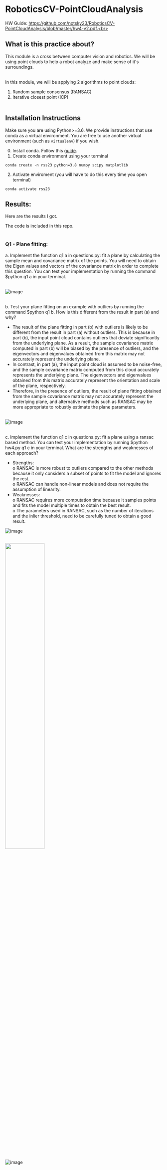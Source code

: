 # RoboticsCV-PointCloudAnalysis

HW Guide: https://github.com/notsky23/RoboticsCV-PointCloudAnalysis/blob/master/hw4-v2.pdf.<br><br>

## What is this practice about?<br>

This module is a cross between computer vision and robotics. We will be using point clouds to help a robot analyze and make sense of it's surroundings.<br><br>

In this module, we will be applying 2 algorithms to point clouds:<br>
1. Random sample consensus (RANSAC)<br>
2. Iterative closest point (ICP)<br><br>

## Installation Instructions
Make sure you are using Python>=3.6.  We provide instructions that use conda as
a virtual environment.  You are free to use another virtual environment (such as
`virtualenv`) if you wish.

0. Install conda.  Follow this [guide](https://docs.anaconda.com/anaconda/install/).
1. Create conda environment using your terminal
```shell
conda create -n rss23 python=3.8 numpy scipy matplotlib
```
2. Activate enviroment (you will have to do this every time you open terminal)
```shell
conda activate rss23
```

## Results:<br>

Here are the results I got.<br>

The code is included in this repo.<br><br>

### Q1 - Plane fitting:<br>

a. Implement the function q1 a in questions.py: fit a plane by calculating the sample mean and covariance matrix of the points. You will need to obtain the Eigen values and vectors of the covariance matrix in order to complete this question. You can test your implementation by running the command $python q1 a in your terminal.<br><br>

![image](https://user-images.githubusercontent.com/98131995/234903586-5c188424-4ae5-4bc7-a8a6-e6485ce84c8e.png)<br><br>

b. Test your plane fitting on an example with outliers by running the command $python q1 b. How is this different from the result in part (a) and why?<br>

-	The result of the plane fitting in part (b) with outliers is likely to be different from the result in part (a) without outliers. This is because in part (b), the input point cloud contains outliers that deviate significantly from the underlying plane. As a result, the sample covariance matrix computed in part (b) will be biased by the presence of outliers, and the eigenvectors and eigenvalues obtained from this matrix may not accurately represent the underlying plane.<br>
-	In contrast, in part (a), the input point cloud is assumed to be noise-free, and the sample covariance matrix computed from this cloud accurately represents the underlying plane. The eigenvectors and eigenvalues obtained from this matrix accurately represent the orientation and scale of the plane, respectively.<br>
-	Therefore, in the presence of outliers, the result of plane fitting obtained from the sample covariance matrix may not accurately represent the underlying plane, and alternative methods such as RANSAC may be more appropriate to robustly estimate the plane parameters.<br><br>

![image](https://user-images.githubusercontent.com/98131995/234905039-d4958b2d-b470-4779-b91f-6c19f085ba3c.png)<br><br>

c.	Implement the function q1  c in questions.py: fit a plane using a ransac based method. You can test your implementation by running $python hw4.py q1 c in your terminal. What are the strengths and weaknesses of each approach?<br>

-	Strengths:<br>
  o	RANSAC is more robust to outliers compared to the other methods because it only considers a subset of points to fit the model and ignores the rest.<br>
  o	RANSAC can handle non-linear models and does not require the assumption of linearity.<br>
-	Weaknesses:<br>
  o	RANSAC requires more computation time because it samples points and fits the model multiple times to obtain the best result.<br>
  o	The parameters used in RANSAC, such as the number of iterations and the inlier threshold, need to be carefully tuned to obtain a good result.<br>

![image](https://user-images.githubusercontent.com/98131995/234906032-b4deda77-ea10-4117-b1e9-2ef3b7155b7a.png)<br><br>


<img src="https://user-images.githubusercontent.com/98131995/234774183-aa43c871-c027-4e08-88fc-be1bba319672.png" width=50% height=50%><br><br>
![image](https://user-images.githubusercontent.com/98131995/234774248-c49252f4-8ae4-4d06-8d06-47ec421bfb46.png)<br><br>
